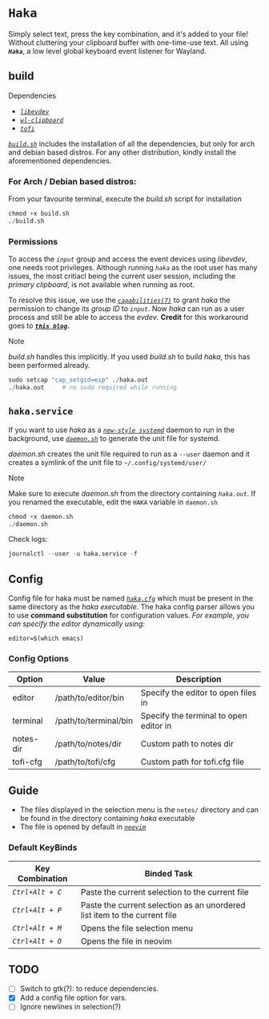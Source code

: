 # `Haka`
Simply select text, press the key combination, and it's added to your file! Without cluttering your clipboard buffer with one-time-use text. All using ***`Haka`***, a low level global keyboard event listener for Wayland.

## build
Dependencies
- *[`libevdev`](https://gitlab.freedesktop.org/libevdev/libevdev)*
- *[`wl-clipboard`](https://github.com/bugaevc/wl-clipboard)*
- *[`tofi`](https://github.com/philj56/tofi)*

*[`build.sh`](https://github.com/horrifyingHorse/haka/blob/main/build.sh)* includes the installation of all the dependencies, but only for arch and debian based distros. For any other distribution, kindly install the aforementioned dependencies.

### For Arch / Debian based distros:
From your favourite terminal, execute the *build.sh* script for installation
```python
chmod +x build.sh
./build.sh
```

### Permissions
To access the *`input`* group and access the event devices using *libevdev*, one needs root privileges. Although running *`haka`* as the root user has many issues, the most critiacl being the current user session, including the *primary clipboard*, is not available when running as root.

To resolve this issue, we use the *[`capabilities(7)`](https://man7.org/linux/man-pages/man7/capabilities.7.html)* to grant *haka* the permission to change its *group ID* to *`input`*. Now *haka* can run as a user process and still be able to access the *evdev*. **Credit** for this workaround goes to ***[`this blog`](https://suricrasia.online/blog/turning-a-keyboard-into/#:~:text=Running%20external%20programs)*.**

> [!NOTE]
> *build.sh* handles this implicitly. If you used *build.sh* to build *haka*, this has been performed already.

```python
sudo setcap "cap_setgid=eip" ./haka.out
./haka.out     # no sudo required while running
```

## `haka.service`
If you want to use *haka* as a *[`new-style systemd`](https://www.freedesktop.org/software/systemd/man/latest/daemon.html#New-Style%20Daemons)* daemon to run in the background, use *[`daemon.sh`](https://github.com/horrifyingHorse/haka/blob/main/daemon.sh)* to generate the unit file for systemd.

*daemon.sh* creates the unit file required to run as a `--user` daemon and it creates a symlink of the unit file to `~/.config/systemd/user/`

> [!NOTE]
> Make sure to execute *daemon.sh* from the directory containing *`haka.out`*. If you renamed the executable, edit the `HAKA` variable in `daemon.sh`

```python
chmod +x daemon.sh
./daemon.sh
```

Check logs:
```python
journalctl --user -u haka.service -f
```

## Config
Config file for haka must be named *[`haka.cfg`](https://github.com/horrifyingHorse/haka/blob/main/haka.cfg)* which must be present in the same directory as the *haka executable*. The haka config parser allows you to use **command substitution** for configuration values. *For example, you can specify the editor dynamically using*:

```env
editor=$(which emacs)
```

### Config Options
| Option | Value | Description |
|--------|-------|-------------|
| editor | /path/to/editor/bin | Specify the editor to open files in | 
| terminal | /path/to/terminal/bin | Specify the terminal to open editor in | 
| notes-dir | /path/to/notes/dir | Custom path to notes dir | 
| tofi-cfg | /path/to/tofi/cfg | Custom path for tofi.cfg file | 

## Guide
- The files displayed in the selection menu is the `notes/` directory and can be found in the directory containing *haka* executable
- The file is opened by default in *[`neovim`](https://github.com/neovim/neovim)*

### Default KeyBinds
| Key Combination | Binded Task |
|-----------------|-------------|
| *`Ctrl+Alt + C`* | Paste the current selection to the current file |
| *`Ctrl+Alt + P`* | Paste the current selection as an unordered list item to the current file |
| *`Ctrl+Alt + M`* | Opens the file selection menu |
| *`Ctrl+Alt + O`* | Opens the file in neovim |

## TODO
- [ ] Switch to gtk(?): to reduce dependencies.
- [x] Add a config file option for vars.
- [ ] Ignore newlines in selection(?)
